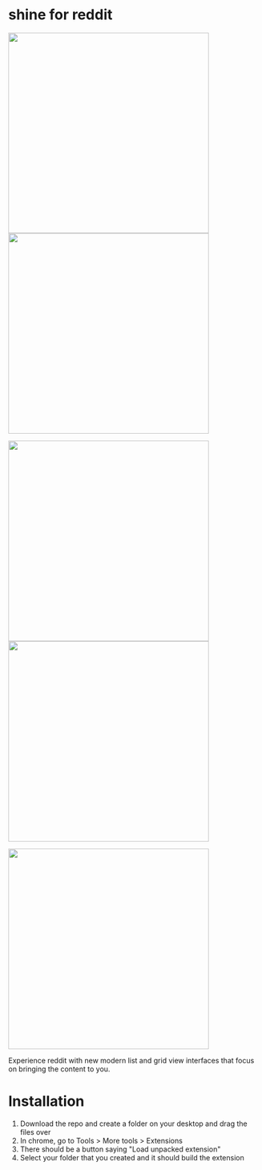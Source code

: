 # shine for reddit

<p float="left">
    <img src="http://i.imgur.com/ZBpVU3g.jpg" width="400">
    <img src="http://i.imgur.com/7mXOfSJ.jpg" width="400">
</p>
<p float="left">
    <img src="http://i.imgur.com/IK4wbCN.jpg" width="400">
    <img src="http://i.imgur.com/qXsowJZ.jpg" width="400">
</p>
<img src="http://i.imgur.com/RKQui9B.jpg" width="400">

Experience reddit with new modern list and grid view interfaces that focus on bringing the content to you.

# Installation

1. Download the repo and create a folder on your desktop and drag the files over
2. In chrome, go to Tools > More tools > Extensions
3. There should be a button saying "Load unpacked extension"
4. Select your folder that you created and it should build the extension

